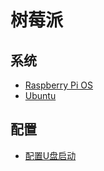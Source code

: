 # 树莓派

## 系统

- [Raspberry Pi OS](https://www.raspberrypi.com/software/)
- [Ubuntu](https://ubuntu.com/download/raspberry-pi)

## 配置

- [配置U盘启动](EEPROM.md)
